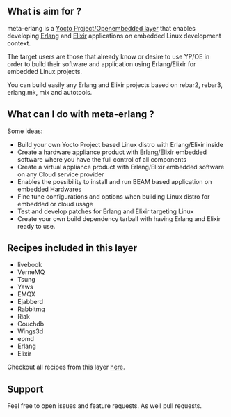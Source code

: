 <!-- meta-erlang homepage -->

<!-- include the repo readme -->

## What is aim for ?

meta-erlang is a [Yocto Project/Openembedded layer](https://www.yoctoproject.org/software-overview/layers/) that enables developing [Erlang](https://www.erlang.org) and [Elixir](https://elixir-lang.org/) applications on embedded Linux development context.

The target users are those that already know or desire to use YP/OE in order to build their software and application using Erlang/Elixir for embedded Linux projects.

You can build easily any Erlang and Elixir projects based on rebar2, rebar3, erlang.mk, mix and autotools.

## What can I do with meta-erlang ?

Some ideas:

- Build your own Yocto Project based Linux distro with Erlang/Elixir inside
- Create a hardware appliance product with Erlang/Elixir embedded software where you have the full control of all components
- Create a virtual appliance product with Erlang/Elixir embedded software on any Cloud service provider
- Enables the possibility to install and run BEAM based application on embedded Hardwares
- Fine tune configurations and options when building Linux distro for embedded or cloud usage
- Test and develop patches for Erlang and Elixir targeting Linux
- Create your own build dependency tarball with having Erlang and Elixir ready to use.

## Recipes included in this layer

- livebook
- VerneMQ
- Tsung
- Yaws
- EMQX
- Ejabberd
- Rabbitmq
- Riak
- Couchdb
- Wings3d
- epmd
- Erlang
- Elixir

Checkout all recipes from this layer [here](https://layers.openembedded.org/layerindex/branch/master/layer/meta-erlang/).

## Support

Feel free to open issues and feature requests. As well pull requests.
